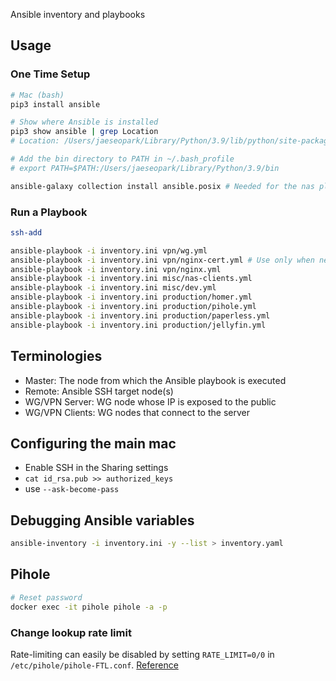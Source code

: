 Ansible inventory and playbooks

## Usage

### One Time Setup
```bash
# Mac (bash)
pip3 install ansible

# Show where Ansible is installed
pip3 show ansible | grep Location
# Location: /Users/jaeseopark/Library/Python/3.9/lib/python/site-packages

# Add the bin directory to PATH in ~/.bash_profile
# export PATH=$PATH:/Users/jaeseopark/Library/Python/3.9/bin

ansible-galaxy collection install ansible.posix # Needed for the nas playbook
```

### Run a Playbook

```bash
ssh-add

ansible-playbook -i inventory.ini vpn/wg.yml
ansible-playbook -i inventory.ini vpn/nginx-cert.yml # Use only when necessary. See API rate limit: https://letsencrypt.org/docs/duplicate-certificate-limit/
ansible-playbook -i inventory.ini vpn/nginx.yml
ansible-playbook -i inventory.ini misc/nas-clients.yml
ansible-playbook -i inventory.ini misc/dev.yml
ansible-playbook -i inventory.ini production/homer.yml
ansible-playbook -i inventory.ini production/pihole.yml
ansible-playbook -i inventory.ini production/paperless.yml
ansible-playbook -i inventory.ini production/jellyfin.yml
```

## Terminologies

- Master: The node from which the Ansible playbook is executed
- Remote: Ansible SSH target node(s)
- WG/VPN Server: WG node whose IP is exposed to the public
- WG/VPN Clients: WG nodes that connect to the server

## Configuring the main mac

- Enable SSH in the Sharing settings
- `cat id_rsa.pub >> authorized_keys`
- use `--ask-become-pass`

## Debugging Ansible variables

```bash
ansible-inventory -i inventory.ini -y --list > inventory.yaml
```

## Pihole

```bash
# Reset password
docker exec -it pihole pihole -a -p
```

### Change lookup rate limit

Rate-limiting can easily be disabled by setting `RATE_LIMIT=0/0` in `/etc/pihole/pihole-FTL.conf`. [Reference](https://pi-hole.net/2021/02/16/pi-hole-ftl-v5-7-and-web-v5-4-released/#page-content)
